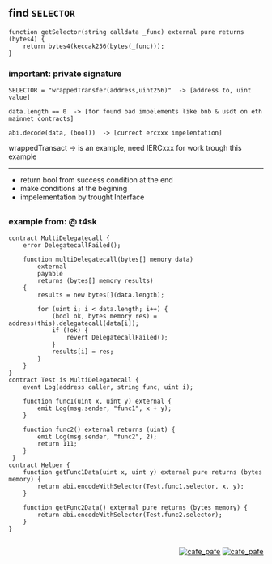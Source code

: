 ## find `SELECTOR`

```
function getSelector(string calldata _func) external pure returns (bytes4) {
    return bytes4(keccak256(bytes(_func)));
}
```

### important: private signature
 
 ```
 SELECTOR = "wrappedTransfer(address,uint256)"  -> [address to, uint value]
 ```
 ```
 data.length == 0  -> [for found bad impelements like bnb & usdt on eth mainnet contracts]
 ```
 ```
 abi.decode(data, (bool))  -> [currect ercxxx impelentation]
 ```
 
 wrappedTransact  -> is an example, need IERCxxx for work trough this example
 
 ---
 
 - return bool from success condition at the end
 - make conditions at the begining
 - impelementation by trought Interface

##

### example from: @ t4sk
```
contract MultiDelegatecall {
    error DelegatecallFailed();

    function multiDelegatecall(bytes[] memory data)
        external
        payable
        returns (bytes[] memory results)
    {
        results = new bytes[](data.length);

        for (uint i; i < data.length; i++) {
            (bool ok, bytes memory res) = address(this).delegatecall(data[i]);
            if (!ok) {
                revert DelegatecallFailed();
            }
            results[i] = res;
        }
    }
}
contract Test is MultiDelegatecall {
    event Log(address caller, string func, uint i);

    function func1(uint x, uint y) external {
        emit Log(msg.sender, "func1", x + y);
    }

    function func2() external returns (uint) {
        emit Log(msg.sender, "func2", 2);
        return 111;
    }
 }
contract Helper {
    function getFunc1Data(uint x, uint y) external pure returns (bytes memory) {
        return abi.encodeWithSelector(Test.func1.selector, x, y);
    }

    function getFunc2Data() external pure returns (bytes memory) {
        return abi.encodeWithSelector(Test.func2.selector);
    }
}
```

##

<p align="right"> 
  <a href="https://github.com/mosi-sol/audit" target="blank">
  <img src="https://img.shields.io/badge/Ver-2022-blue?style=flat" alt="cafe_pafe" /></a>
  <a href="https://github.com/mosi-sol/audit" target="blank">
  <img src="https://img.shields.io/badge/License-MIT-lightblue?style=flat" alt="cafe_pafe" /></a>
</p>
